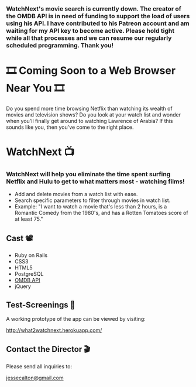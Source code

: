 ### WatchNext's movie search is currently down. The creator of the OMDB API is in need of funding to support the load of users using his API. I have contributed to his Patreon account and am waiting for my API key to become active. Please hold tight while all that processes and we can resume our regularly scheduled programming. Thank you!


# 🎞 Coming Soon to a Web Browser Near You 🎞

Do you spend more time browsing Netflix than watching its wealth of movies and television shows? Do you look at your watch list and wonder when you'll finally get around to watching Lawrence of Arabia? If this sounds like you, then you've come to the right place.

# WatchNext 📺 

### WatchNext will help you eliminate the time spent surfing Netflix and Hulu to get to what matters most - watching films! 

* Add and delete movies from a watch list with ease.
* Search specific parameters to filter through movies in watch list.
* Example: "I want to watch a movie that's less than 2 hours, is a Romantic Comedy from the 1980's, and has a Rotten Tomatoes score of at least 75."

## Cast 📽️

* Ruby on Rails
* CSS3
* HTML5
* PostgreSQL
* [OMDB API](http://www.omdbapi.com)
* jQuery

## Test-Screenings 📼

A working prototype of the app can be viewed by visiting:

<http://what2watchnext.herokuapp.com/>

## Contact the Director 🎬

Please send all inquiries to: 

<jessecalton@gmail.com>
